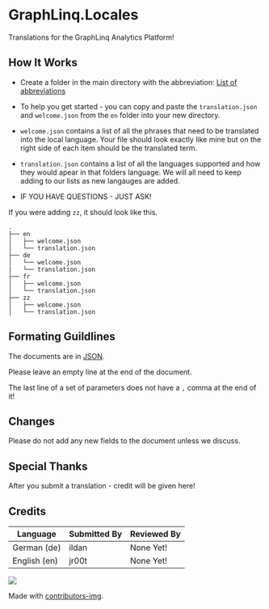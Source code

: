 # GraphLinq.Locales

Translations for the GraphLinq Analytics Platform!

## How It Works

- Create a folder in the main directory with the abbreviation: [List of abbreviations](https://github.com/ladjs/i18n-locales)

- To help you get started - you can copy and paste the `translation.json` and `welcome.json` from the `en` folder into your new directory.

- `welcome.json` contains a list of all the phrases that need to be translated into the local language. Your file should look exactly like mine but on the right side of each item should be the translated term.

- `translation.json` contains a list of all the languages supported and how they would apear in that folders language. We will all need to keep adding to our lists as new langauges are added.

- IF YOU HAVE QUESTIONS - JUST ASK!

If you were adding `zz`, it should look like this.

```text
.
├── en
│   ├── welcome.json
│   └── translation.json
├── de
│   └── welcome.json
|   └── translation.json
├── fr
│   ├── welcome.json
│   └── translation.json
├── zz
│   ├── welcome.json
│   └── translation.json
```

## Formating Guildlines

The documents are in [JSON](https://en.wikipedia.org/wiki/JSON).

Please leave an empty line at the end of the document.

The last line of a set of parameters does not have a `,` comma at the end of it!

## Changes

Please do not add any new fields to the document unless we discuss.

## Special Thanks

After you submit a translation - credit will be given here!

## Credits

Language     | Submitted By | Reviewed By
-------------|--------------|------------
German (de)  | ildan        | None Yet!
English (en) | jr00t        | None Yet!

<a href="https://github.com/jrbgit/GraphLinq.Locales/graphs/contributors">
  <img src="https://contrib.rocks/image?repo=jrbgit/GraphLinq.Locales" />
</a>

Made with [contributors-img](https://contrib.rocks).